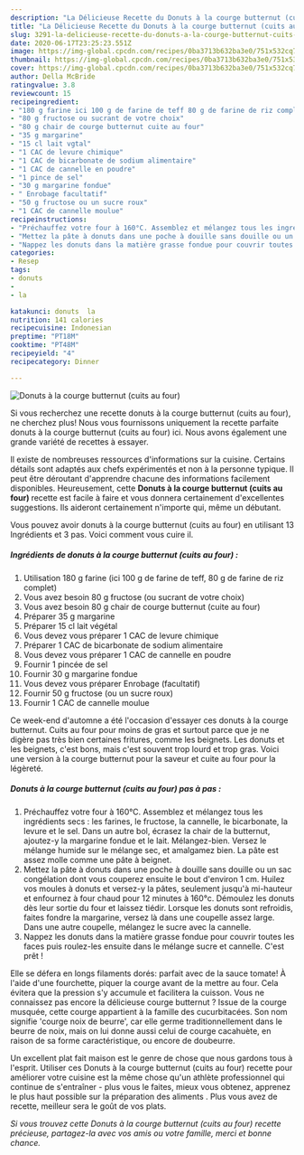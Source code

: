 ```yaml
---
description: "La Délicieuse Recette du Donuts à la courge butternut (cuits au four)"
title: "La Délicieuse Recette du Donuts à la courge butternut (cuits au four)"
slug: 3291-la-delicieuse-recette-du-donuts-a-la-courge-butternut-cuits-au-four
date: 2020-06-17T23:25:23.551Z
image: https://img-global.cpcdn.com/recipes/0ba3713b632ba3e0/751x532cq70/donuts-a-la-courge-butternut-cuits-au-four-photo-principale-de-la-recette.jpg
thumbnail: https://img-global.cpcdn.com/recipes/0ba3713b632ba3e0/751x532cq70/donuts-a-la-courge-butternut-cuits-au-four-photo-principale-de-la-recette.jpg
cover: https://img-global.cpcdn.com/recipes/0ba3713b632ba3e0/751x532cq70/donuts-a-la-courge-butternut-cuits-au-four-photo-principale-de-la-recette.jpg
author: Della McBride
ratingvalue: 3.8
reviewcount: 15
recipeingredient:
- "180 g farine ici 100 g de farine de teff 80 g de farine de riz complet"
- "80 g fructose ou sucrant de votre choix"
- "80 g chair de courge butternut cuite au four"
- "35 g margarine"
- "15 cl lait vgtal"
- "1 CAC de levure chimique"
- "1 CAC de bicarbonate de sodium alimentaire"
- "1 CAC de cannelle en poudre"
- "1 pince de sel"
- "30 g margarine fondue"
- " Enrobage facultatif"
- "50 g fructose ou un sucre roux"
- "1 CAC de cannelle moulue"
recipeinstructions:
- "Préchauffez votre four à 160°C. Assemblez et mélangez tous les ingrédients secs : les farines, le fructose, la cannelle, le bicarbonate, la levure et le sel. Dans un autre bol, écrasez la chair de la butternut, ajoutez-y la margarine fondue et le lait. Mélangez-bien. Versez le mélange humide sur le mélange sec, et amalgamez bien. La pâte est assez molle comme une pâte à beignet."
- "Mettez la pâte à donuts dans une poche à douille sans douille ou un sac congélation dont vous couperez ensuite le bout d&#39;environ 1 cm. Huilez vos moules à donuts et versez-y la pâtes, seulement jusqu&#39;à mi-hauteur et enfournez à four chaud pour 12 minutes à 160°c. Démoulez les donuts dès leur sortie du four et laissez tiédir. Lorsque les donuts sont refroidis, faites fondre la margarine, versez là dans une coupelle assez large. Dans une autre coupelle, mélangez le sucre avec la cannelle."
- "Nappez les donuts dans la matière grasse fondue pour couvrir toutes les faces puis roulez-les ensuite dans le mélange sucre et cannelle. C&#39;est prêt !"
categories:
- Resep
tags:
- donuts
- 
- la

katakunci: donuts  la 
nutrition: 141 calories
recipecuisine: Indonesian
preptime: "PT18M"
cooktime: "PT48M"
recipeyield: "4"
recipecategory: Dinner

---
```



![Donuts à la courge butternut (cuits au four)](https://img-global.cpcdn.com/recipes/0ba3713b632ba3e0/751x532cq70/donuts-a-la-courge-butternut-cuits-au-four-photo-principale-de-la-recette.jpg)

Si vous recherchez une recette donuts à la courge butternut (cuits au four), ne cherchez plus! Nous vous fournissons uniquement la recette parfaite donuts à la courge butternut (cuits au four) ici. Nous avons également une grande variété de recettes à essayer.

Il existe de nombreuses ressources d'informations sur la cuisine. Certains détails sont adaptés aux chefs expérimentés et non à la personne typique. Il peut être déroutant d'apprendre chacune des informations facilement disponibles. Heureusement, cette <strong> Donuts à la courge butternut (cuits au four) </strong> recette est facile à faire et vous donnera certainement d'excellentes suggestions. Ils aideront certainement n'importe qui, même un débutant.

<!--inarticleads1-->

Vous pouvez avoir donuts à la courge butternut (cuits au four) en utilisant 13 Ingrédients et 3 pas. Voici comment vous cuire il.

##### Ingrédients de donuts à la courge butternut (cuits au four) :

1. Utilisation 180 g farine (ici 100 g de farine de teff, 80 g de farine de riz complet)
1. Vous avez besoin 80 g fructose (ou sucrant de votre choix)
1. Vous avez besoin 80 g chair de courge butternut (cuite au four)
1. Préparer 35 g margarine
1. Préparer 15 cl lait végétal
1. Vous devez vous préparer 1 CAC de levure chimique
1. Préparer 1 CAC de bicarbonate de sodium alimentaire
1. Vous devez vous préparer 1 CAC de cannelle en poudre
1. Fournir 1 pincée de sel
1. Fournir 30 g margarine fondue
1. Vous devez vous préparer  Enrobage (facultatif)
1. Fournir 50 g fructose (ou un sucre roux)
1. Fournir 1 CAC de cannelle moulue


Ce week-end d&#39;automne a été l&#39;occasion d&#39;essayer ces donuts à la courge butternut. Cuits au four pour moins de gras et surtout parce que je ne digère pas très bien certaines fritures, comme les beignets. Les donuts et les beignets, c&#39;est bons, mais c&#39;est souvent trop lourd et trop gras. Voici une version à la courge butternut pour la saveur et cuite au four pour la légèreté. 

<!--inarticleads2-->

##### Donuts à la courge butternut (cuits au four) pas à pas :

1. Préchauffez votre four à 160°C. Assemblez et mélangez tous les ingrédients secs : les farines, le fructose, la cannelle, le bicarbonate, la levure et le sel. Dans un autre bol, écrasez la chair de la butternut, ajoutez-y la margarine fondue et le lait. Mélangez-bien. Versez le mélange humide sur le mélange sec, et amalgamez bien. La pâte est assez molle comme une pâte à beignet.
1. Mettez la pâte à donuts dans une poche à douille sans douille ou un sac congélation dont vous couperez ensuite le bout d&#39;environ 1 cm. Huilez vos moules à donuts et versez-y la pâtes, seulement jusqu&#39;à mi-hauteur et enfournez à four chaud pour 12 minutes à 160°c. Démoulez les donuts dès leur sortie du four et laissez tiédir. Lorsque les donuts sont refroidis, faites fondre la margarine, versez là dans une coupelle assez large. Dans une autre coupelle, mélangez le sucre avec la cannelle.
1. Nappez les donuts dans la matière grasse fondue pour couvrir toutes les faces puis roulez-les ensuite dans le mélange sucre et cannelle. C&#39;est prêt !


Elle se défera en longs filaments dorés: parfait avec de la sauce tomate! À l&#39;aide d&#39;une fourchette, piquer la courge avant de la mettre au four. Cela évitera que la pression s&#39;y accumule et facilitera la cuisson. Vous ne connaissez pas encore la délicieuse courge butternut ? Issue de la courge musquée, cette courge appartient à la famille des cucurbitacées. Son nom signifie &#39;courge noix de beurre&#39;, car elle germe traditionnellement dans le beurre de noix, mais on lui donne aussi celui de courge cacahuète, en raison de sa forme caractéristique, ou encore de doubeurre. 

<!--inarticleads1-->

<p>
Un excellent plat fait maison est le genre de chose que nous gardons tous à l'esprit. Utiliser ces Donuts à la courge butternut (cuits au four) recette pour améliorer votre cuisine est la même chose qu'un athlète professionnel qui continue de s'entraîner - plus vous le faites, mieux vous obtenez, apprenez le plus haut possible sur la préparation des aliments . Plus vous avez de recette, meilleur sera le goût de vos plats.
</p>

<p>
<i>Si vous trouvez cette Donuts à la courge butternut (cuits au four) recette précieuse, partagez-la avec vos amis ou votre famille, merci et bonne chance.</i>
</p>
